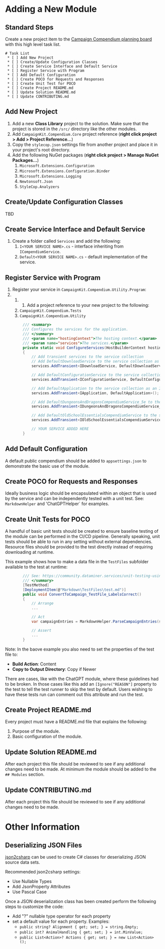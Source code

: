 # Adding a New Module

## Standard Steps
Create a new project item to the [Campaign Compendium planning board](https://github.com/orgs/open-campaign-logger/projects/5) with this high level task list.
```
# Task List
 * [ ] Add New Project
 * [ ] Create/Update Configuration Classes
 * [ ] Create Service Interface and Default Service
 * [ ] Register Service with Program
 * [ ] Add Default Configuration
 * [ ] Create POCO for Requests and Responses
 * [ ] Create Unit Test for POCO
 * [ ] Create Project README.md
 * [ ] Update Solution README.md
 * [ ] Update CONTRIBUTING.md
 ```

## Add New Project

1. Add a new **Class Library** project to the solution.  Make sure that the project is stored in the `/src/` directory like the other modules.
1. Add `CampaignKit.Compendium.Core` project reference (**right click project > Add > Project Reference...**)
1. Copy the `stylecop.json` settings file from another project and place it in your project's root directory.
1. Add the following NuGet packages (**right click project > Manage NuGet Packages...**)
    1. `Microsoft.Extensions.Configuration`
    1. `Microsoft.Extensions.Configuration.Binder`
    1. `Microsoft.Extensions.Logging`
    1. `Newtonsoft.Json`
    1. `StyleCop.Analyzers`

## Create/Update Configuration Classes
TBD

## Create Service Interface and Default Service
1. Create a folder called `Services` and add the following:
    1. `I<YOUR SERVICE NAME>.cs` - interface inheriting from `ICompendiumService`.
    1. `Default<YOUR SERVICE NAME>.cs` - default implementation of the service.

## Register Service with Program
1. Register your service in `CampaignKit.Compendium.Utility.Program`:
1. 1. 1. Add a project reference to your new project to the following:
    1. `CampaignKit.Compendium.Tests`
    1. `CampaignKit.Compendium.Utility`
```csharp
        /// <summary>
        /// Configures the services for the application.
        /// </summary>
        /// <param name="hostingContext">The hosting context.</param>
        /// <param name="services">The services.</param>
        private static void ConfigureServices(HostBuilderContext hostingContext, IServiceCollection services)
        {
            // Add transient services to the service collection
            // Add DefaultDownloadService to the service collection as an IDownloadService
            services.AddTransient<IDownloadService, DefaultDownloadService>();

            // Add DefaultConfigurationService to the service collection as an IConfigurationService
            services.AddTransient<IConfigurationService, DefaultConfigurationService>();

            // Add DefaultApplication to the service collection as an IApplication
            services.AddTransient<IApplication, DefaultApplication>();

            // Add DefaultDungeonsAndDragonsCompendiumService_5e to the service collection as an IDungeonsAndDragonsCompendiumService_5e
            services.AddTransient<IDungeonsAndDragonsCompendiumService_5e, DefaultDungeonsAndDragonsCompendiumService_5e>();

            // Add DefaultOldSchoolEssentialsCompendiumService to the service collection as an IOldSchoolEssentialsCompendiumService
            services.AddTransient<IOldSchoolEssentialsCompendiumService, DefaultOldSchoolEssentialsCompendiumService>();

            // YOUR SERVICE ADDED HERE
        }
```

## Add Default Configuration
A default public compendium should be added to `appsettings.json` to demonstrate the basic use of the module.

## Create POCO for Requests and Responses
Ideally business logic should be encapsulated within an object that is used by the service and can be independently tested with a unit test.  See: `MarkdownHelper` and 'ChatGPTHelper` for examples.

## Create Unit Tests for POCO
A handful of basic unit tests should be created to ensure baseline testing of the module can be performed in the CI/CD pipeline.
Generally speaking, unit tests should be able to run in any setting without external dependencies.
Resource files should be provided to the test directly instead of requiring downloading at runtime.

This example shows how to make a data file in the `TestFiles` subfolder available to the test at runtime:
```csharp
        /// See: https://community.dataminer.services/unit-testing-using-files-in-unit-tests/
        /// </summary>
        [TestMethod]
        [DeploymentItem(@"Markdown\TestFiles\test.md")]
        public void ConvertToCampaign_TestFile_LabelsCorrect()
        {
            // Arrange
            ...

            // Act
            var campaignEntries = MarkdownHelper.ParseCampaignEntries(sourceDataSet, @"Markdown\TestFiles").Result.ToList();

            // Assert
            ...
        }
```
Note: In the baove example you also need to set the properties of the test file to:
* **Build Action**: Content
* **Copy to Output Directory**: Copy if Newer

There are cases, like with the ChatGPT module, where these guidelines had to be broken.
In those cases like this add an `[Ignore("REASON"]` property to the test to tell the test runner to skip the test by default.
Users wishing to have these tests run can comment out this attribute and run the test.

## Create Project README.md
Every project must have a README.md file that explains the following:
1. Purpose of the module.
1. Basic configuration of the module.

## Update Solution README.md
After each project this file should be reviewed to see if any additional changes need to be made.
At minimum the module should be added to the `## Modules` section.

## Update CONTRIBUTING.md
After each project this file should be reviewed to see if any additional changes need to be made.

# Other Information
## Deserializing JSON Files

[json2csharp](https://json2csharp.com/) can be used to create C# classes for deserializing JSON source data sets.

Recommended json2csharp settings:
* Use Nullable Types
* Add JsonProperty Attributes
* Use Pascal Case

Once a JSON deserialization class has been created perform the following steps to customize the code:
* Add "?" nullable type operator for each property
* set a default value for each property.  Examples:
   * `public string? Alignment { get; set; } = string.Empty;`
   * `public int? AnimalHandling { get; set; } = int.MinValue;`
   * `public List<Action>? Actions { get; set; } = new List<Action>();`